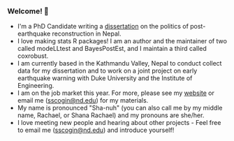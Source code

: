 ### Welcome! 👋

- I'm a PhD Candidate writing a [dissertation](https://shanascogin.com/dissertation/) on the politics of post-earthquake reconstruction in Nepal. 
- I love making stats R packages! I am an author and the maintainer of two called modeLLtest and BayesPostEst, and I maintain a third called coxrobust.
- I am currently based in the Kathmandu Valley, Nepal to conduct collect data for my dissertation and to work on a joint project on early earthquake warning with Duke University and the Institute of Engineering.
- I am on the job market this year. For more, please see my [website](https://shanascogin.com/) or email me (sscogin@nd.edu) for my materials.
- My name is pronounced "Sha-nuh" (you can also call me by my middle name, Rachael, or Shana Rachael) and my pronouns are she/her.
- I love meeting new people and hearing about other projects - Feel free to email me (sscogin@nd.edu) and introduce yourself!


<!--
**ShanaScogin/ShanaScogin** is a ✨ _special_ ✨ repository because its `README.md` (this file) appears on your GitHub profile.

Here are some ideas to get you started:

- 🔭 I’m currently working on ...
- 🌱 I’m currently learning ...
- 👯 I’m looking to collaborate on ...
- 🤔 I’m looking for help with ...
- 💬 Ask me about ...
- 📫 How to reach me: ...
- 😄 Pronouns: ...
- ⚡ Fun fact: ...
-->
